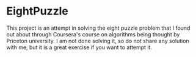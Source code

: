 # EightPuzzle
This project is an attempt in solving the eight puzzle problem that I found out about through Coursera's course on algorithms being thought by Priceton university. I am not done solving it, so do not share any solution with me, but it is a great exercise if you want to attempt it.  
